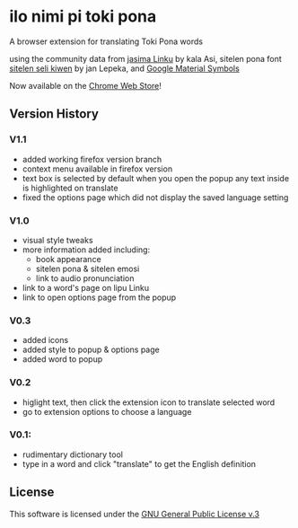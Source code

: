 # ilo nimi pi toki pona
A browser extension for translating Toki Pona words

using the community data from [jasima Linku](https://lipu-linku.github.io/about/jasima/) by kala Asi, sitelen pona font [sitelen seli kiwen](http://www.kreativekorp.com/software/fonts/sitelenselikiwen/) by jan Lepeka,
and [Google Material Symbols](https://fonts.google.com/icons?selection.family=Rubik:wght@300;400;500)

Now available on the [Chrome Web Store](https://chrome.google.com/webstore/detail/toki-pona-dictionary/cccekjhkcfnbfdkimklpaednfcekcbac?authuser=1)!

## Version History

### V1.1
- added working firefox version branch
- context menu available in firefox version
- text box is selected by default when you open the popup any text inside is highlighted on translate
- fixed the options page which did not display the saved language setting

### V1.0
- visual style tweaks
- more information added including:
  - book appearance
  - sitelen pona & sitelen emosi
  - link to audio pronunciation
- link to a word's page on lipu Linku
- link to open options page from the popup

### V0.3
- added icons
- added style to popup & options page
- added word to popup

### V0.2
- higlight text, then click the extension icon to translate selected word
- go to extension options to choose a language

### V0.1:
- rudimentary dictionary tool
- type in a word and click "translate" to get the English definition

## License

This software is licensed under the [GNU General Public License v.3](https://www.gnu.org/licenses/gpl-3.0.html)